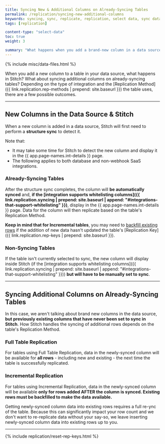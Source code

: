 ```yaml
---
title: Syncing New & Additional Columns on Already-Syncing Tables
permalink: /replication/syncing-new-additional-columns
keywords: syncing, sync, replicate, replication, select data, sync data, sync table, sync column, add new columns, sync new column, add additional columns
tags: [replication]

content-type: "select-data"
toc: true
weight: 3

summary: "What happens when you add a brand-new column in a data source or you want to sync additional columns on an already-syncing table? How will your row count be impacted? In this guide, we cover how Stitch handles new columns, what you can expect for existing rows, and how to backfill data."
---
```

{% include misc/data-files.html %}

When you add a new column to a table in your data source, what happens in Stitch? What about syncing additional columns on already-syncing tables? Depending on the type of integration and the [Replication Method]({{ link.replication.rep-methods | prepend: site.baseurl }}) the table uses, there are a few possible outcomes.

---

## New Columns in the Data Source & Stitch

When a new column is added in a data source, Stitch will first need to perform a **structure sync** to detect it.

Note that:

- It may take some time for Stitch to detect the new column and display it in the {{ app.page-names.int-details }} page.
- The following applies to both database and non-webhook SaaS integrations.

### Already-Syncing Tables
After the structure sync completes, the column will **be automatically synced** and, **if the [integration supports whitelisting columns]({{ link.replication.syncing | prepend: site.baseurl | append: "#integrations-that-support-whitelisting" }})**, display in the {{ app.page-names.int-details }} page. Data for the column will then replicate based on the table's Replication Method.

**Keep in mind that for Incremental tables**, you may need to [backfill existing rows](#backfilling-existing-rows) if the addition of new data hasn't updated the table's [Replication Key]({{ link.replication.rep-keys | prepend: site.baseurl }}).

### Non-Syncing Tables
If the table isn't currently selected to sync, the new column will display inside Stitch (if the [integration supports whitelisting columns]({{ link.replication.syncing | prepend: site.baseurl | append: "#integrations-that-support-whitelisting" }})) **but will have to be manually set to sync**.

---

## Syncing Additional Columns on Already-Syncing Tables

In this case, we aren't talking about brand new columns in the data source, **but previously existing columns that have never been set to sync in Stitch**. How Stitch handles the syncing of additional rows depends on the table's Replication Method.

### Full Table Replication

For tables using Full Table Replication, data in the newly-synced column will be available for **all rows** - including new and existing - the next time the table is successfully replicated.

### Incremental Replication

For tables using Incremental Replication, data in the newly-synced column will be available **only for rows added AFTER the column is synced. Existing rows must be backfilled to make the data available.**

Getting newly-synced column data into existing rows requires a full re-ync of the table. Because this can significantly impact your row count and we don't want to re-replicate data without your say-so, we leave inserting newly-synced column data into existing rows up to you.

---

{% include replication/reset-rep-keys.html %}